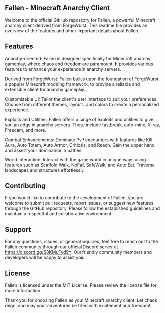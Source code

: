 ## Fallen - Minecraft Anarchy Client

Welcome to the official GitHub repository for Fallen, a powerful Minecraft anarchy client derived from ForgeWurst. This readme file provides an overview of the features and other important details about Fallen.

## Features

Anarchy-oriented: Fallen is designed specifically for Minecraft anarchy gameplay, where chaos and freedom are paramount. It provides various features to enhance your experience in anarchy servers.

Derived from ForgeWurst: Fallen builds upon the foundation of ForgeWurst, a popular Minecraft modding framework, to provide a reliable and extensible client for anarchy gameplay.

Customizable UI: Tailor the client's user interface to suit your preferences. Choose from different themes, layouts, and colors to create a personalized experience.

Exploits and Utilities: Fallen offers a range of exploits and utilities to give you an edge in anarchy servers. These include fastbreak, auto-mine, X-ray, Freecam, and more.

Combat Enhancements: Dominate PvP encounters with features like Kill Aura, Auto Totem, Auto Armor, Criticals, and Reach. Gain the upper hand and assert your dominance in battles.

World Interaction: Interact with the game world in unique ways using features such as Scaffold Walk, NoFall, SafeWalk, and Auto Eat. Traverse landscapes and structures effortlessly.

## Contributing

If you would like to contribute to the development of Fallen, you are welcome to submit pull requests, report issues, or suggest new features through the GitHub repository. Please follow the established guidelines and maintain a respectful and collaborative environment.

## Support
For any questions, issues, or general inquiries, feel free to reach out to the Fallen community through our official Discord server at https://discord.gg/S8KMuFyd9Y. Our friendly community members and developers will be happy to assist you.

## License
Fallen is licensed under the MIT License. Please review the license file for more information.

Thank you for choosing Fallen as your Minecraft anarchy client. Let chaos reign, and may your adventures be filled with excitement and freedom!
